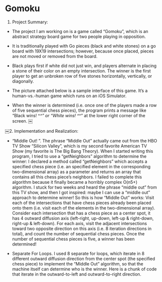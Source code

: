 # Gomoku



1. Project Summary:  

- The project I am working on is a game called “Gomoku”, which is an abstract strategy board game for two people playing in opposition. 

- It is traditionally played with Go pieces (black and white stones) on a go board with 19X19 intersections; however, because once placed, pieces are not moved or removed from the board. 

- Black plays first if white did not just win, and players alternate in placing a stone of their color on an empty intersection. The winner is the first player to get an unbroken row of five stones horizontally, vertically, or diagonally. 

- The picture attached below is a sample interface of this game. It’s a human-vs.-human game which runs on an iOS Simulator. 

- When the winner is determined (i.e. once one of the players made a row of five sequential chess pieces), the program prints a message like “Black wins! ^_^” or “White wins! ^_^” at the lower right corner of the screen. 
￼ 
 
 
￼2. Implementation and Realization: 

- “Middle Out! ”. 
The phrase “Middle Out” actually came out from the HBO TV Show “Silicon
Valley”, which is my second favorite American TV Show (my favorite is The Big Bang Theory).
When I started writing this program, I tried to use a “getNeighbors” algorithm to determine the winner: I declared a method called “getNeighbors” which accepts a specified chess piece (i.e. an specified element in the corresponding two-dimensional array) as a parameter and returns an array that contains all this chess piece’s neighbors. I failed to complete this algorithm because it finally became a horribly complex O(n5+) algorithm. I stuck for two weeks and heard the phrase “middle out” from this TV show, and then I got inspired: maybe I can use a “middle out” approach to determine winner!
So this is how “Middle Out” works: Visit each of the intersections that have chess pieces already been placed onto them (i.e. visit each of the elements in the two-dimensional array). Consider each intersection that has a chess piece as a center spot, it has 4 outward diffusion axis (left-right, up-down, left-up & right-down, right-up & left-down). For each axis, visit the adjacent intersections toward two opposite direction on this axis (i.e. 8 iteration directions in total), and count the number of sequential chess pieces. Once the number of sequential chess pieces is five, a winner has been determined! 

- Separate For Loops.
I used 8 separate for loops, which iterate in 8 different outward diffusion
direction from the center spot (the specified chess piece) to implement the “Middle Out” algorithm, so that the machine itself can determine who is the winner. Here is a chunk of code that iterate in the outward-to-left and outward-to-right direction.
